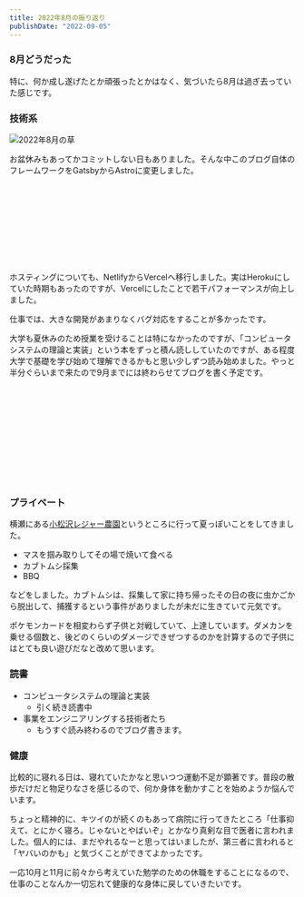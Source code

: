 ```yaml
---
title: 2022年8月の振り返り
publishDate: "2022-09-05"
---
```



### 8月どうだった

特に、何か成し遂げたとか頑張ったとかはなく、気づいたら8月は過ぎ去っていた感じです。


### 技術系

![2022年8月の草](/images/github202208.png)

お盆休みもあってかコミットしない日もありました。そんな中このブログ自体のフレームワークをGatsbyからAstroに変更しました。

<div class="iframely-embed"><div class="iframely-responsive" style="height: 140px; padding-bottom: 0;"><a href="https://ryokatsu.dev/blog/2022/0824" data-iframely-url="//iframely.net/aHYWoRz?card=small"></a></div></div>

ホスティングについても、NetlifyからVercelへ移行しました。実はHerokuにしていた時期もあったのですが、Vercelにしたことで若干パフォーマンスが向上しました。

仕事では、大きな開発があまりなくバグ対応をすることが多かったです。

大学も夏休みのため授業を受けることは特になかったのですが、「コンピュータシステムの理論と実装」という本をずっと積ん読ししていたのですが、ある程度大学で基礎を学び始めて理解できるかもと思い少しずつ読み始めました。やっと半分ぐらいまで来たので9月までには終わらせてブログを書く予定です。

<div class="iframely-embed"><div class="iframely-responsive" style="height: 170px; padding-bottom: 0;"><a href="https://www.oreilly.co.jp//books/9784873117126/" data-iframely-url="//iframely.net/UEt7jtF"></a></div></div>



### プライベート

横瀬にある[小松沢レジャー農園](http://www.komatsuzawa.co.jp/)というところに行って夏っぽいことをしてきました。

- マスを掴み取りしてその場で焼いて食べる
- カブトムシ採集
- BBQ

などをしました。カブトムシは、採集して家に持ち帰ったその日の夜に虫かごから脱出して、捕獲するという事件がありましたが未だに生きていて元気です。

ポケモンカードを相変わらず子供と対戦していて、上達しています。ダメカンを乗せる個数と、後どのくらいのダメージできぜつするのかを計算するので子供にはとても良い遊びだなと改めて思います。


### 読書
- コンピュータシステムの理論と実装
  - 引く続き読書中
- 事業をエンジニアリングする技術者たち
  - もうすぐ読み終わるのでブログ書きます。


### 健康

比較的に寝れる日は、寝れていたかなと思いつつ運動不足が顕著です。普段の散歩だけだと物足りなさを感じるので、何か身体を動かすことを始めようか悩んでいます。

ちょっと精神的に、キツイのが続くのもあって病院に行ってきたところ「仕事抑えて、とにかく寝ろ。じゃないとやばいぞ」とかなり真剣な目で医者に言われました。個人的には、まだやれるなーと思ってはいましたが、第三者に言われると「ヤバいのかも」と気づくことができてよかったです。

一応10月と11月に前々から考えていた勉学のための休職をすることになるので、仕事のことなんか一切忘れて健康的な身体に戻していきたいです。
